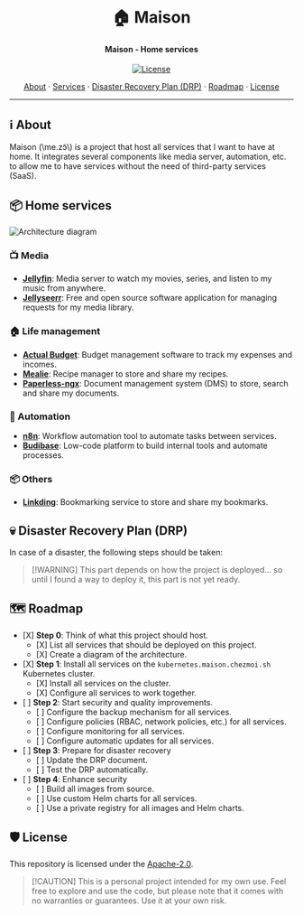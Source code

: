 <h1 align="center">
   🏠 Maison
</h1>

<h4 align="center">Maison - Home services</h4>

<div align="center">

[![License](https://img.shields.io/badge/License-Apache_2.0-blue?logo=git\&logoColor=white\&logoWidth=20)](../../LICENSE)

<!-- trunk-ignore-begin(markdown-link-check/404) -->

<a href="#ℹ%EF%B8%8F-about">About</a> · <a href="#-home-services">Services</a> · <a href="#-disaster-recovery-plan-drp">Disaster Recovery Plan (DRP)</a> · <a href="#%EF%B8%8F-roadmap">Roadmap</a> · <a href="#%EF%B8%8F-license">License</a>

<!-- trunk-ignore-end(markdown-link-check/404) -->

</div>

***

## ℹ️ About

Maison (\me.zɔ̃\\) is a project that host all services that I want to have at home. It integrates several components
like media server, automation, etc. to allow me to have services without the need of third-party services (SaaS).

## 📦 Home services

![Architecture diagram](./assets/architecture.svg)

### 📺 Media

* [**Jellyfin**](https://jellyfin.org/): Media server to watch my movies, series, and listen to my music
  from anywhere.
* [**Jellyseerr**](https://github.com/Fallenbagel/jellyseerr): Free and open source software application for managing
  requests for my media library.

### 🏠 Life management

* [**Actual Budget**](https://actualbudget.com/): Budget management software to track my expenses and incomes.
* [**Mealie**](https://mealie.io/): Recipe manager to store and share my recipes.
* [**Paperless-ngx**](https://docs.paperless-ngx.com/): Document management system (DMS) to store, search and share my documents.

### 🤖 Automation

* [**n8n**](https://n8n.io/): Workflow automation tool to automate tasks between services.
* [**Budibase**](https://budibase.com/): Low-code platform to build internal tools and automate processes.

### 📦 Others

* [**Linkding**](https://github.com/sissbruecker/linkding): Bookmarking service to store and share my bookmarks.

## 💀 Disaster Recovery Plan (DRP)

In case of a disaster, the following steps should be taken:

> \[!WARNING]
> This part depends on how the project is deployed... so until I found a way to deploy it, this part is not yet ready.

## 🗺️ Roadmap

* \[X] **Step 0**: Think of what this project should host.
  * \[X] List all services that should be deployed on this project.
  * \[X] Create a diagram of the architecture.
* \[X] **Step 1**: Install all services on the `kubernetes.maison.chezmoi.sh` Kubernetes cluster.
  * \[X] Install all services on the cluster.
  * \[X] Configure all services to work together.
* \[ ] **Step 2**: Start security and quality improvements.
  * \[ ] Configure the backup mechanism for all services.
  * \[ ] Configure policies (RBAC, network policies, etc.) for all services.
  * \[ ] Configure monitoring for all services.
  * \[ ] Configure automatic updates for all services.
* \[ ] **Step 3**: Prepare for disaster recovery
  * \[ ] Update the DRP document.
  * \[ ] Test the DRP automatically.
* \[ ] **Step 4**: Enhance security
  * \[ ] Build all images from source.
  * \[ ] Use custom Helm charts for all services.
  * \[ ] Use a private registry for all images and Helm charts.

## 🛡️ License

This repository is licensed under the [Apache-2.0](../../LICENSE).

> \[!CAUTION]
> This is a personal project intended for my own use. Feel free to explore and use the code,
> but please note that it comes with no warranties or guarantees. Use it at your own risk.
